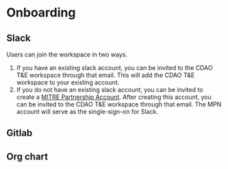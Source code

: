 # Onboarding

## Slack

Users can join the workspace in two ways.

1. If you have an existing slack account, you can be invited to the CDAO T&E workspace through that email. This will add the CDAO T&E workspace to your existing account.
2. If you do not have an existing slack account, you can be invited to create a [MITRE Partnership Account](https://mpn.mitre.org/). After creating this account, you can be invited to the CDAO T&E workspace through that email. The MPN account will serve as the single-sign-on for Slack.

## Gitlab

## Org chart